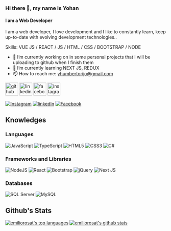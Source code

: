 ### Hi there 👋, my name is Yohan
#### I am a Web Developer

I am a web developer, I love development and I like to constantly learn, keep up-to-date with evolving development technologies..

Skills: VUE JS / REACT / JS / HTML / CSS / BOOTSTRAP / NODE

- 🔭 I’m currently working on in some personal projects that I will be uploading to github when I finish them 
- 🌱 I’m currently learning NEXT JS, REDUX 
- 📫 How to reach me: yhumbertorijo@gmail.com 


[<img src='https://cdn.jsdelivr.net/npm/simple-icons@3.0.1/icons/github.svg' alt='github' height='40'>](https://github.com/https://github.com/YohanHumberto)  [<img src='https://cdn.jsdelivr.net/npm/simple-icons@3.0.1/icons/linkedin.svg' alt='linkedin' height='40'>](https://www.linkedin.com/in/https://www.linkedin.com/in/yohan-humberto-rijo-astacio-882b84214//)  [<img src='https://cdn.jsdelivr.net/npm/simple-icons@3.0.1/icons/facebook.svg' alt='facebook' height='40'>](https://www.facebook.com/https://web.facebook.com/yohanhunberto.rijoastacio/)  [<img src='https://cdn.jsdelivr.net/npm/simple-icons@3.0.1/icons/instagram.svg' alt='instagram' height='40'>](https://www.instagram.com/https://z-p15.www.instagram.com/yohan_humberto_rijo/?hl=es-la/)  





[![Instagram](https://img.shields.io/badge/Instagram-%231DA1F2.svg?&style=for-the-badge&logo=Twitter&logoColor=white)](https://z-p15.www.instagram.com/yohan_humberto_rijo/?hl=es-la)
[![linkedIn](https://img.shields.io/badge/linkedin-%230077B5.svg?&style=for-the-badge&logo=linkedin&logoColor=white)](https://www.linkedin.com/in/yohan-humberto-rijo-astacio-882b84214//)
[![Facebook](https://img.shields.io/badge/facebook-%2300f.svg?&style=for-the-badge&logo=mysql&logoColor=white)](https://web.facebook.com/yohanhunberto.rijoastacio/)



<!--[![youtube](https://img.shields.io/badge/youtube-%23FF0000.svg?&style=for-the-badge&logo=YouTube&logoColor=white)](https://www.youtube.com/channel/UCeQDXaNSOVaeAQEPNuUNbFQ)-->

## Knowledges

### Languages

![JavaScript](https://img.shields.io/badge/javascript-%23323330.svg?&style=for-the-badge&logo=javascript&logoColor=%23F7DF1E)
![TypeScript](https://img.shields.io/badge/typescript-%23007ACC.svg?&style=for-the-badge&logo=typescript&logoColor=white)
<img alt="HTML5" src="https://img.shields.io/badge/html5-%23E34F26.svg?&style=for-the-badge&logo=html5&logoColor=white"/>
<img alt="CSS3" src="https://img.shields.io/badge/css3-%231572B6.svg?&style=for-the-badge&logo=css3&logoColor=white"/>
<img alt="C#" src="https://img.shields.io/badge/c%23-%23239120.svg?&style=for-the-badge&logo=c-sharp&logoColor=white"/>


### Frameworks and Libraries 

![NodeJS](https://img.shields.io/badge/node.js-%2343853D.svg?&style=for-the-badge&logo=node.js&logoColor=white)
<img alt="React" src="https://img.shields.io/badge/react-%2320232a.svg?&style=for-the-badge&logo=react&logoColor=%2361DAFB"/>
<img alt="Bootstrap" src="https://img.shields.io/badge/bootstrap-%23563D7C.svg?&style=for-the-badge&logo=bootstrap&logoColor=white"/>
<img alt="jQuery" src="https://img.shields.io/badge/jquery-%230769AD.svg?&style=for-the-badge&logo=jquery&logoColor=white"/>
<img alt="Next JS" src="https://img.shields.io/badge/nextjs-%23000000.svg?&style=for-the-badge&logo=next.js&logoColor=white"/>

### Databases

![SQL Server](https://img.shields.io/badge/sqlserver-%2300f.svg?&style=for-the-badge&logo=sqlserver&logoColor=white)
![MySQL](https://img.shields.io/badge/mysql-%2300f.svg?&style=for-the-badge&logo=mysql&logoColor=white)

## Github's Stats

[![emiliorosat's top languages](https://github-readme-stats.vercel.app/api/top-langs/?username=YohanHumberto&theme=chartreuse-dark)](https://github.com/anuraghazra/github-readme-stats)
[![emiliorosat's github stats](https://github-readme-stats.vercel.app/api?username=YohanHumberto&theme=chartreuse-dark)](https://github.com/anuraghazra/github-readme-stats)




